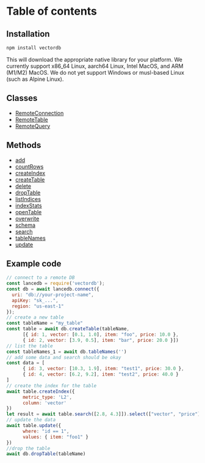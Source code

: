 # Table of contents

## Installation

```bash
npm install vectordb
```

This will download the appropriate native library for your platform. We currently
support x86_64 Linux, aarch64 Linux, Intel MacOS, and ARM (M1/M2) MacOS. We do not
yet support Windows or musl-based Linux (such as Alpine Linux).


## Classes 
- [RemoteConnection](classes/RemoteConnection.md)
- [RemoteTable](classes/RemoteTable.md)
- [RemoteQuery](classes/RemoteQuery.md)


## Methods

- [add](classes/RemoteTable.md#add)
- [countRows](classes/RemoteTable.md#countrows)
- [createIndex](classes/RemoteTable.md#createindex)
- [createTable](classes/RemoteConnection.md#createtable)
- [delete](classes/RemoteTable.md#delete)
- [dropTable](classes/RemoteConnection.md#droptable)
- [listIndices](classes/RemoteTable.md#listindices)
- [indexStats](classes/RemoteTable.md#liststats)
- [openTable](classes/RemoteConnection.md#opentable)
- [overwrite](classes/RemoteTable.md#overwrite)
- [schema](classes/RemoteTable.md#schema)
- [search](classes/RemoteTable.md#search)
- [tableNames](classes/RemoteConnection.md#tablenames)
- [update](classes/RemoteTable.md#update)


## Example code 
```javascript
// connect to a remote DB
const lancedb = require('vectordb');
const db = await lancedb.connect({
  uri: "db://your-project-name",
  apiKey: "sk_...",
  region: "us-east-1"
});
// create a new table
const tableName = "my_table"
const table = await db.createTable(tableName,
      [{ id: 1, vector: [0.1, 1.0], item: "foo", price: 10.0 },
      { id: 2, vector: [3.9, 0.5], item: "bar", price: 20.0 }])
// list the table
const tableNames_1 = await db.tableNames('')
// add some data and search should be okay
const data = [
      { id: 3, vector: [10.3, 1.9], item: "test1", price: 30.0 }, 
      { id: 4, vector: [6.2, 9.2], item: "test2", price: 40.0 }
]
// create the index for the table
await table.createIndex({
      metric_type: 'L2', 
      column: 'vector'
})
let result = await table.search([2.8, 4.3]]).select(["vector", "price"]).limit(1).execute()
// update the data
await table.update({ 
      where: "id == 1", 
      values: { item: "foo1" } 
})
//drop the table
await db.dropTable(tableName)
```